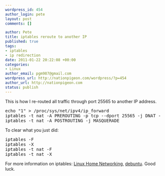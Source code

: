 ```yaml
--- 
wordpress_id: 454
author_login: pete
layout: post
comments: []

author: Pete
title: iptables reroute to another IP
published: true
tags: 
- iptables
- ip redirection
date: 2011-01-22 20:22:08 +00:00
categories: 
- Linux
author_email: pgm987@gmail.com
wordpress_url: http://nationpigeon.com/wordpress/?p=454
author_url: http://nationpigeon.com
status: publish
---
```

This is how I re-routed all traffic through port 25565 to another IP address.
<pre>echo "1" > /proc/sys/net/ipv4/ip_forward
iptables -t nat -A PREROUTING -p tcp --dport 25565 -j DNAT --to-destination <IP>
iptables -t nat -A POSTROUTING -j MASQUERADE</pre>
To clear what you just did:
<pre>
iptables -F
iptables -X
iptables -t nat -F
iptables -t nat -X
</pre>
For more information on iptables: <a href="http://www.linuxhomenetworking.com/wiki/index.php/Quick_HOWTO_:_Ch14_:_Linux_Firewalls_Using_iptables" target="_blank">Linux Home Networking</a>, <a href="http://www.debuntu.org/how-to-redirecting-network-traffic-a-new-ip-using-iptables" target="_blank">debuntu</a>.
Good luck.

